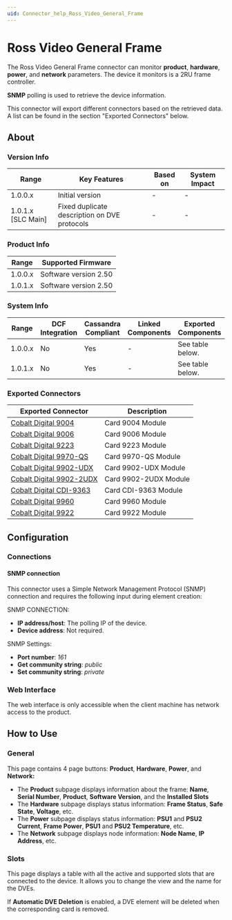 ```yaml
---
uid: Connector_help_Ross_Video_General_Frame
---
```


# Ross Video General Frame

The Ross Video General Frame connector can monitor **product**, **hardware**, **power**, and **network** parameters. The device it monitors is a 2RU frame controller.

**SNMP** polling is used to retrieve the device information.

This connector will export different connectors based on the retrieved data. A list can be found in the section "Exported Connectors" below.

## About

### Version Info

| Range                | Key Features     | Based on     | System Impact     |
|----------------------|------------------|--------------|-------------------|
| 1.0.0.x   | Initial version  | -            | -                 |
| 1.0.1.x [SLC Main]   | Fixed duplicate description on DVE protocols  | -            | -                 |

### Product Info

| Range     | Supported Firmware     |
|-----------|------------------------|
| 1.0.0.x   | Software version 2.50  |
| 1.0.1.x   | Software version 2.50  |

### System Info

| Range     | DCF Integration     | Cassandra Compliant     | Linked Components     | Exported Components     |
|-----------|---------------------|-------------------------|-----------------------|-------------------------|
| 1.0.0.x   | No                  | Yes                     | -                     | See table below.        |
| 1.0.1.x   | No                  | Yes                     | -                     | See table below.        |


### Exported Connectors

| Exported Connector                                                                                  | Description           |
|-----------------------------------------------------------------------------------------------------|-----------------------|
| [Cobalt Digital 9004](xref:Connector_help_Ross_Video_General_Frame_-_Cobalt_Digital_9004)           | Card 9004 Module      |
| [Cobalt Digital 9006](xref:Connector_help_Ross_Video_General_Frame_-_Cobalt_Digital_9006)           | Card 9006 Module      |
| [Cobalt Digital 9223](xref:Connector_help_Ross_Video_General_Frame_-_Cobalt_Digital_9223)           | Card 9223 Module      |
| [Cobalt Digital 9970-QS](xref:Connector_help_Ross_Video_General_Frame_-_Cobalt_Digital_9970-QS)     | Card 9970-QS Module   |
| [Cobalt Digital 9902-UDX](xref:Connector_help_Ross_Video_General_Frame_-_Cobalt_Digital_9902-UDX)   | Card 9902-UDX Module  |
| [Cobalt Digital 9902-2UDX](xref:Connector_help_Ross_Video_General_Frame_-_Cobalt_Digital_9902-2UDX) | Card 9902-2UDX Module |
| [Cobalt Digital CDI-9363](xref:Connector_help_Ross_Video_General_Frame_-_Cobalt_Digital_CDI-9363)   | Card CDI-9363 Module  |
| [Cobalt Digital 9960](xref:Connector_help_Ross_Video_General_Frame_-_Cobalt_Digital_9960)           | Card 9960 Module      |
| [Cobalt Digital 9922](xref:Connector_help_Ross_Video_General_Frame_-_Cobalt_Digital_9922)           | Card 9922 Module      |

## Configuration

### Connections

#### SNMP connection

This connector uses a Simple Network Management Protocol (SNMP) connection and requires the following input during element creation:

SNMP CONNECTION:

- **IP address/host**: The polling IP of the device.
- **Device address**: Not required.

SNMP Settings:

- **Port number**: *161*
- **Get community string**: *public*
- **Set community string**: *private*

### Web Interface

The web interface is only accessible when the client machine has network access to the product.

## How to Use

### General

This page contains 4 page buttons: **Product**, **Hardware**, **Power**, and **Network:**

- The **Product** subpage displays information about the frame: **Name**, **Serial Number**, **Product**, **Software Version**, and the **Installed Slots**
- The **Hardware** subpage displays status information: **Frame Status**, **Safe State**, **Voltage**, etc.
- The **Power** subpage displays status information: **PSU1** and **PSU2 Current**, **Frame Power**, **PSU1** and **PSU2 Temperature**, etc.
- The **Network** subpage displays node information: **Node Name**, **IP Address**, etc.

### Slots

This page displays a table with all the active and supported slots that are connected to the device. It allows you to change the view and the name for the DVEs.

If **Automatic DVE Deletion** is enabled, a DVE element will be deleted when the corresponding card is removed.
